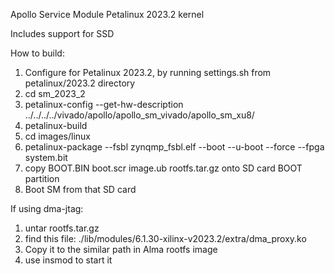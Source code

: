 Apollo Service Module Petalinux 2023.2 kernel

Includes support for SSD

How to build:

1. Configure for Petalinux 2023.2, by running settings.sh from petalinux/2023.2 directory
2. cd sm_2023_2
3. petalinux-config --get-hw-description ../../../../vivado/apollo/apollo_sm_vivado/apollo_sm_xu8/
4. petalinux-build
5. cd images/linux
6. petalinux-package --fsbl zynqmp_fsbl.elf --boot --u-boot --force --fpga system.bit
7. copy BOOT.BIN boot.scr image.ub rootfs.tar.gz onto SD card BOOT partition
8. Boot SM from that SD card

If using dma-jtag:
1. untar rootfs.tar.gz
2. find this file: ./lib/modules/6.1.30-xilinx-v2023.2/extra/dma_proxy.ko
3. Copy it to the similar path in Alma rootfs image
4. use insmod to start it
